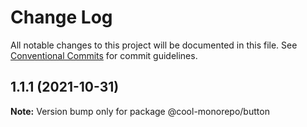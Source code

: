 # Change Log

All notable changes to this project will be documented in this file.
See [Conventional Commits](https://conventionalcommits.org) for commit guidelines.

## 1.1.1 (2021-10-31)

**Note:** Version bump only for package @cool-monorepo/button
